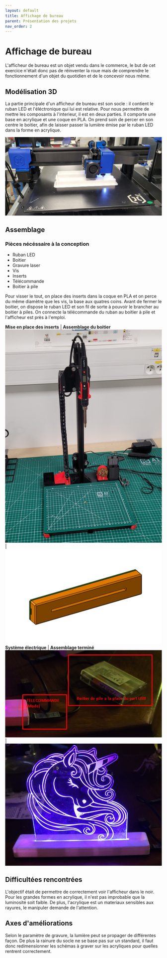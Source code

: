```yaml
---
layout: default
title: Affichage de bureau
parent: Présentation des projets
nav_order: 2
---
```


# Affichage de bureau

L'afficheur de bureau est un objet vendu dans le commerce, le but de cet exercice n'était donc pas de réinventer la roue mais de comprendre le fonctionnement d'un objet du quotidien et de le concevoir nous même.

## Modélisation 3D

La partie principale d'un afficheur de bureau est son socle : il contient le ruban LED et l'éléctronique qui lui est relative. Pour nous permettre de mettre les composants à l'interieur, il est en deux parties. Il comporte une base en acrylique et une coque en PLA. On prend soin de percer en son centre le boitier, afin de laisser passer la lumière émise par le ruban LED dans la forme en acrylique.

![](./docs/assets/Kylian/impression.png "Impression des socles")

## Assemblage
### Pièces nécéssaire à la conception
- Ruban LED
- Boitier
- Gravure laser
- Vis
- Inserts
- Télécommande
- Boitier à pile

Pour visser le tout, on place des inserts dans la coque en PLA et on perce du même diamètre que les vis, la base aux quatres coins. Avant de fermer le boitier, on dispose le ruban LED et son fil de sorte à pouvoir le brancher au boitier à piles. On connecte la télécommande du ruban au boitier à pile et l'afficheur est près à l'emploi.

**Mise en place des inserts**                     | **Assemblage du boitier**  
![](./docs/assets/Kylian/insert_assemblage1.png)        |  ![](./docs/assets/Kylian/boitier_assemblage2.png)
**Système électrique**                            | **Assemblage terminé**
![](./docs/assets/Kylian/schema-elec_assemblage0.png)   |  ![](./docs/assets/Kylian/boitier_assemblage3.png)

## Difficultées rencontrées
L'objectif était de permettre de correctement voir l'afficheur dans le noir. Pour les grandes formes en acrylique, il n'est pas improbable que la luminosité soit faible. De plus, l'acrylique est un materiaux sensibles aux rayures, le manipuler demande de l'attention.

## Axes d'améliorations
Selon le paramètre de gravure, la lumière peut se propager de différentes façon. De plus la rainure du socle ne se base pas sur un standard, il faut donc redimensionner les schémas à graver sur les acryliques pour quelles rentrent correctement.



